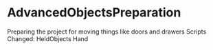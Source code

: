 # AdvancedObjectsPreparation
Preparing the project for moving things like doors and drawers
Scripts Changed:
    HeldObjects
    Hand